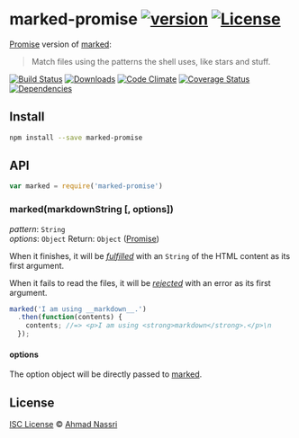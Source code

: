 # marked-promise [![version][npm-version]][npm-url] [![License][npm-license]][license-url]

[Promise] version of [marked]:

> Match files using the patterns the shell uses, like stars and stuff.

[![Build Status][travis-image]][travis-url]
[![Downloads][npm-downloads]][npm-url]
[![Code Climate][codeclimate-quality]][codeclimate-url]
[![Coverage Status][codeclimate-coverage]][codeclimate-url]
[![Dependencies][david-image]][david-url]

## Install

```sh
npm install --save marked-promise
```

## API

```js
var marked = require('marked-promise')
```

### marked(markdownString [, options])

*pattern*: `String`  
*options*: `Object`
Return: `Object` ([Promise])

When it finishes, it will be [*fulfilled*](http://promisesaplus.com/#point-26) with an `String` of the HTML content as its first argument.

When it fails to read the files, it will be [*rejected*](http://promisesaplus.com/#point-30) with an error as its first argument.

```js
marked('I am using __markdown__.')
  .then(function(contents) {
    contents; //=> <p>I am using <strong>markdown</strong>.</p>\n
  });
```

#### options

The option object will be directly passed to [marked](https://github.com/chjj/marked#options).

## License

[ISC License](LICENSE) &copy; [Ahmad Nassri](https://www.ahmadnassri.com/)

[license-url]: https://github.com/ahmadnassri/marked-promise/blob/master/LICENSE

[travis-url]: https://travis-ci.org/ahmadnassri/marked-promise
[travis-image]: https://img.shields.io/travis/ahmadnassri/marked-promise.svg?style=flat-square

[npm-url]: https://www.npmjs.com/package/marked-promise
[npm-license]: https://img.shields.io/npm/l/marked-promise.svg?style=flat-square
[npm-version]: https://img.shields.io/npm/v/marked-promise.svg?style=flat-square
[npm-downloads]: https://img.shields.io/npm/dm/marked-promise.svg?style=flat-square

[codeclimate-url]: https://codeclimate.com/github/ahmadnassri/marked-promise
[codeclimate-quality]: https://img.shields.io/codeclimate/github/ahmadnassri/marked-promise.svg?style=flat-square
[codeclimate-coverage]: https://img.shields.io/codeclimate/coverage/github/ahmadnassri/marked-promise.svg?style=flat-square

[david-url]: https://david-dm.org/ahmadnassri/marked-promise
[david-image]: https://img.shields.io/david/ahmadnassri/marked-promise.svg?style=flat-square

[marked]: https://github.com/chjj/marked
[Promise]: http://promisesaplus.com/
